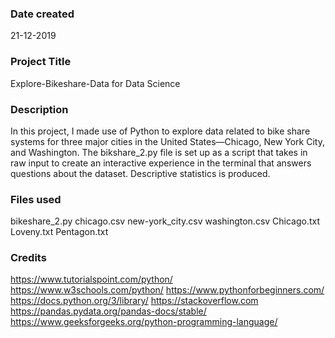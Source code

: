 ### Date created
21-12-2019

### Project Title
Explore-Bikeshare-Data for Data Science

### Description
In this project, I made use of Python to explore data related to bike share systems for three major cities in the United States—Chicago, New York City, and Washington. The bikshare_2.py file is set up as a script that takes in raw input to create an interactive experience in the terminal that answers questions about the dataset. Descriptive statistics is produced.

### Files used
bikeshare_2.py
chicago.csv
new-york_city.csv
washington.csv
Chicago.txt
Loveny.txt
Pentagon.txt

### Credits
https://www.tutorialspoint.com/python/
https://www.w3schools.com/python/
https://www.pythonforbeginners.com/
https://docs.python.org/3/library/
https://stackoverflow.com
https://pandas.pydata.org/pandas-docs/stable/
https://www.geeksforgeeks.org/python-programming-language/

